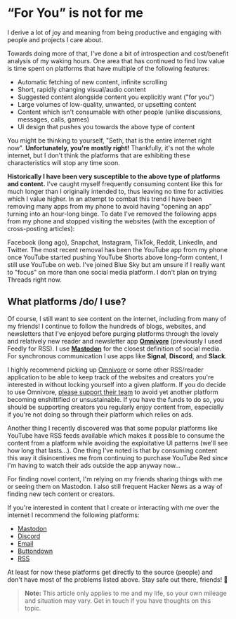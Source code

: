 # “For You” is not for me

I derive a lot of joy and meaning from being productive and engaging with people and projects I care about.

Towards doing more of that, I've done a bit of introspection and cost/benefit analysis of my waking hours.
One area that has continued to find low value is time spent on platforms that have multiple of the following features:

* Automatic fetching of new content, infinite scrolling
* Short, rapidly changing visual/audio content
* Suggested content alongside content you explicitly want ("for you")
* Large volumes of low-quality, unwanted, or upsetting content
* Content which isn't consumable with other people (unlike discussions, messages, calls, games)
* UI design that pushes you towards the above type of content

You might be thinking to yourself, "Seth, that is the entire internet right now".
**Unfortunately, you're mostly right!** Thankfully, it's not the whole internet,
but I don't think the platforms that are exhibiting these characteristics will
stop any time soon.

**Historically I have been very susceptible to the above type of platforms and content.**
I've caught myself frequently consuming content like this for much
longer than I originally intended to, thus leaving no time for activities which I value higher. In an attempt to combat this trend I have been removing many apps from my
phone to avoid having "opening an app" turning into an hour-long binge. To date I've removed the following apps from my phone and stopped visiting the websites (with the exception of cross-posting articles):

Facebook (long ago), Snapchat, Instagram, TikTok, Reddit, LinkedIn, and Twitter. The most recent removal has been the YouTube app from my phone
once YouTube started pushing YouTube Shorts above long-form content, I still use YouTube on web. I've joined Blue Sky but am unsure if I really
want to "focus" on more than one social media platform. I don't plan on trying Threads right now.

## What platforms /do/ I use?

Of course, I still want to see content on the internet, including from many
of my friends! I continue to follow the hundreds of blogs, websites, and newsletters that I've enjoyed before purging platforms
through the lovely and relatively new reader and newsletter app [**Omnivore**](https://omnivore.app) (previously I used Feedly for RSS).
I use **[Mastodon](https://fosstodon.org/@sethmlarson)** for the closest definition of social media.
For synchronous communication I use apps like **Signal**, **Discord**, and **Slack**.

I highly recommend picking up [Omnivore](https://omnivore.app) or some other RSS/reader application to be able to keep track of
the websites and creators you're interested in without locking yourself into a given platform. If you do decide to use Omnivore, [please support their
team](https://opencollective.com/omnivore) to avoid yet another platform becoming enshittified or unsustainable. If you have the funds to do so, you should be supporting
creators you regularly enjoy content from, especially if you're not doing so through their platform which relies on ads.

Another thing I recently discovered was that some popular platforms like YouTube
have RSS feeds available which makes it possible to consume the content from a platform while avoiding the exploitative UI patterns (we'll see how long that lasts...).
One thing I've noted is that by consuming content this way it disincentives me from continuing to purchase YouTube Red since I'm having to
watch their ads outside the app anyway now...

For finding novel content, I'm relying on my friends sharing things with me or seeing them on Mastodon.
I also still frequent Hacker News as a way of finding new tech content or creators.

If you're interested in content that I create or interacting with me over the internet I recommend
the following platforms:

* [Mastodon](https://fosstodon.org/@sethmlarson)
* [Discord](https://discord.com/users/481989102951202817)
* [Email](mailto:sethmichaellarson@gmail.com)
* [Buttondown](https://buttondown.email/sethmlarson)
* [RSS](https://sethmlarson.dev/feed)

At least for now these platforms get directly to the source (people) and don't have most of the problems listed above. Stay safe out there, friends! 👻

> **Note:** This article only applies to me and my life, so your own mileage and situation may vary.
> Get in touch if you have thoughts on this topic.
